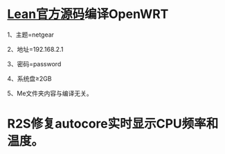 # [Lean官方源码](https://github.com/coolsnowwolf/lede)编译OpenWRT

1、主题=netgear

2、地址=192.168.2.1

3、密码=password

4、系统盘≥2GB

5、Me文件夹内容与编译无关。

# R2S修复autocore实时显示CPU频率和温度。
